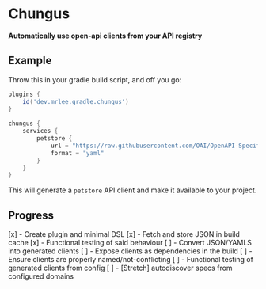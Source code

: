 # Chungus

**Automatically use open-api clients from your API registry**

## Example

Throw this in your gradle build script, and off you go:

```gradle
plugins {
    id('dev.mrlee.gradle.chungus')
}
            
chungus {
    services {
        petstore {
            url = "https://raw.githubusercontent.com/OAI/OpenAPI-Specification/master/examples/v3.0/petstore.yaml"
            format = "yaml"
        }
    }
}
```

This will generate a `petstore` API client and make it available to your project.

## Progress

[x] - Create plugin and minimal DSL
[x] - Fetch and store JSON in build cache
[x] - Functional testing of said behaviour
[ ] - Convert JSON/YAMLS into generated clients
[ ] - Expose clients as dependencies in the build
[ ] - Ensure clients are properly named/not-conflicting
[ ] - Functional testing of generated clients from config
[ ] - [Stretch] autodiscover specs from configured domains